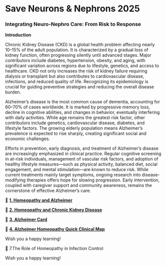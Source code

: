 # Save Neurons & Nephrons 2025

### Integrating Neuro-Nephro Care: From Risk to Response

**Introduction**

Chronic Kidney Disease (CKD) is a global health problem affecting nearly 10–15% of the adult population. It is characterized by a gradual loss of kidney function, often progressing silently until advanced stages. Major contributors include diabetes, hypertension, obesity, and aging, with significant variation across regions due to lifestyle, genetics, and access to healthcare. CKD not only increases the risk of kidney failure requiring dialysis or transplant but also contributes to cardiovascular disease, infections, and reduced quality of life. Recognizing its epidemiology is crucial for guiding preventive strategies and reducing the overall disease burden.


Alzheimer’s disease is the most common cause of dementia, accounting for 60–70% of cases worldwide. It is marked by progressive memory loss, decline in cognitive abilities, and changes in behavior, eventually interfering with daily activities. While age remains the greatest risk factor, other contributors include genetics, cardiovascular disease, diabetes, and lifestyle factors. The growing elderly population means Alzheimer’s prevalence is expected to rise sharply, creating significant social and economic challenges.


Efforts in prevention, early diagnosis, and treatment of Alzheimer’s disease are increasingly emphasized in clinical practice. Regular cognitive screening in at-risk individuals, management of vascular risk factors, and adoption of healthy lifestyle measures—such as physical activity, balanced diet, social engagement, and mental stimulation—are known to reduce risk. While current treatments mainly target symptoms, ongoing research into disease-modifying therapies offers hope for slowing progression. Early intervention, coupled with caregiver support and community awareness, remains the cornerstone of effective Alzheimer’s care.

📂  **[1. Homeopathy and Alzheimer](https://github.com/knkworkingcommittee/Save-Neurons-Nephrons-2025/blob/main/1.%20Homeopathy%20and%20Alzheimer.pdf)**


📂  **[2. Homeopathy and Chronic Kidney Disease](https://github.com/knkworkingcommittee/Save-Neurons-Nephrons-2025/blob/main/2.%20Homeopathy%20and%20Chronic%20Kidney%20Disease.pdf)**


📂  **[3. Alzheimer Card](https://github.com/knkworkingcommittee/Save-Neurons-Nephrons-2025/blob/main/3.%20Alzheimer%20Card.pdf)**


📂  **[4. Alzheimer Homeopathy Quick Clinical Map](https://github.com/knkworkingcommittee/Save-Neurons-Nephrons-2025/blob/main/4.%20Alzheimer%20Homeopathy%20Quick%20Clinical%20Map.pdf)**



Wish you a happy learning!


📂 7.The Role of Homeopathy in Infection Control

Wish you a happy learning!
